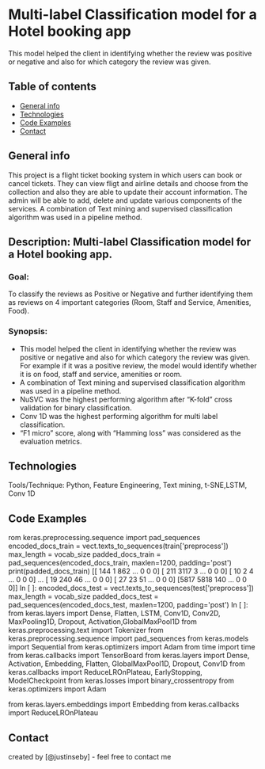 # Multi-label Classification model for a Hotel booking app
This model helped the client in identifying whether the review was positive or negative and also for which category the review was given.



## Table of contents
* [General info](#general-info)
* [Technologies](#technologies)
* [Code Examples](#codeexamples)
* [Contact](#contact)

## General info
This project is a flight ticket booking system in which users can book or cancel tickets. They can view fligt and airline details and choose from the collection and also they are able to update their account information. The admin will be able to add, delete and update various components of the services. A combination of Text mining and supervised classification algorithm was used in a pipeline method.

## Description: Multi-label Classification model for a Hotel booking app.
### Goal:
To classify the reviews as Positive or Negative and further identifying them as reviews on 4
important categories (Room, Staff and Service, Amenities, Food).

### Synopsis:
+ This model helped the client in identifying whether the review was positive or negative and also for
which category the review was given. For example if it was a positive review, the model would
identify whether it is on food, staff and service, amenities or room.
+ A combination of Text mining and supervised classification algorithm was used in a pipeline
method.
+ NuSVC was the highest performing algorithm after “K-fold” cross validation for binary classification.
+ Conv 1D was the highest performing algorithm for multi label classification.
+ “F1 micro” score, along with “Hamming loss” was considered as the evaluation metrics.


## Technologies
Tools/Technique: Python, Feature Engineering, Text mining, t-SNE,LSTM, Conv 1D


## Code Examples

rom keras.preprocessing.sequence import pad_sequences
encoded_docs_train = vect.texts_to_sequences(train['preprocess'])
max_length = vocab_size
padded_docs_train = pad_sequences(encoded_docs_train, maxlen=1200, padding='post')
print(padded_docs_train)
[[ 144    1  862 ...    0    0    0]
 [ 211 3117    3 ...    0    0    0]
 [  10    2    4 ...    0    0    0]
 ...
 [  19  240   46 ...    0    0    0]
 [  27   23   51 ...    0    0    0]
 [5817 5818  140 ...    0    0    0]]
In [ ]:
encoded_docs_test = vect.texts_to_sequences(test['preprocess'])
max_length = vocab_size
padded_docs_test = pad_sequences(encoded_docs_test, maxlen=1200, padding='post')
In [ ]:
from keras.layers import Dense, Flatten, LSTM, Conv1D, Conv2D, MaxPooling1D, Dropout, Activation,GlobalMaxPool1D
from keras.preprocessing.text import Tokenizer
from keras.preprocessing.sequence import pad_sequences
from keras.models import Sequential
from keras.optimizers import Adam
from time import time
from keras.callbacks import TensorBoard
from keras.layers import Dense, Activation, Embedding, Flatten, GlobalMaxPool1D, Dropout, Conv1D
from keras.callbacks import ReduceLROnPlateau, EarlyStopping, ModelCheckpoint
from keras.losses import binary_crossentropy
from keras.optimizers import Adam

from keras.layers.embeddings import Embedding
from keras.callbacks import ReduceLROnPlateau
  

## Contact
created by [@justinseby] - feel free to contact me
